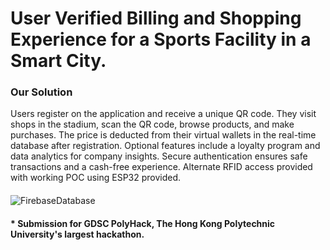 <h1>User Verified Billing and Shopping Experience for a Sports Facility in a Smart City. </h1>

<h3>Our Solution</h3>
Users register on the application and receive a unique QR code. They visit shops in the stadium, scan the QR code, browse products, and make purchases. The price is deducted from their virtual wallets in the real-time database after registration. Optional features include a loyalty program and data analytics for company insights. Secure authentication ensures safe transactions and a cash-free experience.
Alternate RFID access provided with working POC using ESP32 provided.
<h4> 
</h4>

![FirebaseDatabase](https://github.com/srividyaprasad/User-Verified-Billing/assets/87866127/b5e61fa1-92a6-42e3-a4c7-d711836a57d0)

<h4> * Submission for GDSC PolyHack, The Hong Kong Polytechnic University's largest hackathon. </h4>
